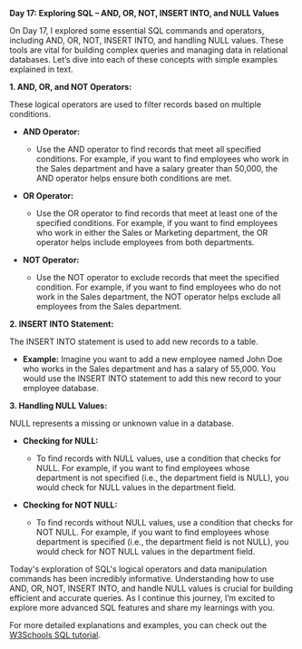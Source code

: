 **Day 17: Exploring SQL – AND, OR, NOT, INSERT INTO, and NULL Values**

On Day 17, I explored some essential SQL commands and operators, including AND, OR, NOT, INSERT INTO, and handling NULL values. These tools are vital for building complex queries and managing data in relational databases. Let’s dive into each of these concepts with simple examples explained in text.

**1. AND, OR, and NOT Operators:**

These logical operators are used to filter records based on multiple conditions.

- **AND Operator:**
  - Use the AND operator to find records that meet all specified conditions. For example, if you want to find employees who work in the Sales department and have a salary greater than 50,000, the AND operator helps ensure both conditions are met.

- **OR Operator:**
  - Use the OR operator to find records that meet at least one of the specified conditions. For example, if you want to find employees who work in either the Sales or Marketing department, the OR operator helps include employees from both departments.

- **NOT Operator:**
  - Use the NOT operator to exclude records that meet the specified condition. For example, if you want to find employees who do not work in the Sales department, the NOT operator helps exclude all employees from the Sales department.

**2. INSERT INTO Statement:**

The INSERT INTO statement is used to add new records to a table.

- **Example:** Imagine you want to add a new employee named John Doe who works in the Sales department and has a salary of 55,000. You would use the INSERT INTO statement to add this new record to your employee database.

**3. Handling NULL Values:**

NULL represents a missing or unknown value in a database.

- **Checking for NULL:**
  - To find records with NULL values, use a condition that checks for NULL. For example, if you want to find employees whose department is not specified (i.e., the department field is NULL), you would check for NULL values in the department field.

- **Checking for NOT NULL:**
  - To find records without NULL values, use a condition that checks for NOT NULL. For example, if you want to find employees whose department is specified (i.e., the department field is not NULL), you would check for NOT NULL values in the department field.


Today's exploration of SQL's logical operators and data manipulation commands has been incredibly informative. Understanding how to use AND, OR, NOT, INSERT INTO, and handle NULL values is crucial for building efficient and accurate queries. As I continue this journey, I’m excited to explore more advanced SQL features and share my learnings with you.

For more detailed explanations and examples, you can check out the [W3Schools SQL tutorial](https://www.w3schools.com/sql/).

